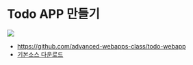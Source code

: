 # Todo APP 만들기

![](http://i.imgur.com/87bp2Xk.png)

* https://github.com/advanced-webapps-class/todo-webapp
* [기본소스 다운로드](https://github.com/advanced-webapps-class/todo-webapp/releases/tag/0.1)
